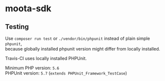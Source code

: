 # moota-sdk

## Testing
Use `composer run test` or `./vendor/bin/phpunit` instead of plain simple `phpunit`,  
because  globally installed phpunit version might differ from  locally installed.

Travis-CI uses locally installed PHPUnit.

Minimum PHP version: `5.6`  
PHPUnit version: `5.7` (`extends PHPUnit_Framework_TestCase`)
